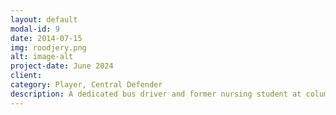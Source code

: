 ```yaml
---
layout: default
modal-id: 9
date: 2014-07-15
img: roodjery.png
alt: image-alt
project-date: June 2024
client: 
category: Player, Central Defender
description: A dedicated bus driver and former nursing student at columbus state . He previously played as a center back for AST FC . His love for soccer remains a strong passion.
---
```

